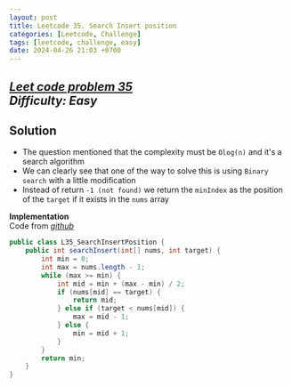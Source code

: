 ```yaml
---
layout: post
title: Leetcode 35. Search Insert position
categories: [Leetcode, Challenge]
tags: [leetcode, challenge, easy]
date: 2024-04-26 21:03 +0700
---
```

[_Leet code problem 35_](https://leetcode.com/problems/search-insert-position/description/)\
_Difficulty: Easy_
---
## Solution
- The question mentioned that the complexity must be `Olog(n)` and it's a search algorithm
- We can clearly see that one of the way to solve this is using `Binary search` with a little modification
- Instead of return `-1 (not found)` we return the `minIndex` as the position of the `target` if it exists in the `nums` array

**Implementation**\
Code from [_github_](https://github.com/nguyentaijs/Leetcode/blob/main/src/L35_SearchInsertPosition.java)
```java
public class L35_SearchInsertPosition {
    public int searchInsert(int[] nums, int target) {
        int min = 0;
        int max = nums.length - 1;
        while (max >= min) {
            int mid = min + (max - min) / 2;
            if (nums[mid] == target) {
                return mid;
            } else if (target < nums[mid]) {
                max = mid - 1;
            } else {
                min = mid + 1;
            }
        }
        return min;
    }
}
```





